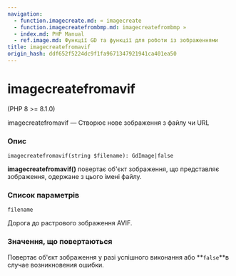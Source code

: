 ```yaml
---
navigation:
  - function.imagecreate.md: « imagecreate
  - function.imagecreatefrombmp.md: imagecreatefrombmp »
  - index.md: PHP Manual
  - ref.image.md: Функції GD та функції для роботи із зображеннями
title: imagecreatefromavif
origin_hash: ddf652f5224dc9f1fa9671347921941ca401ea50
---
```

# imagecreatefromavif

(PHP 8 >= 8.1.0)

imagecreatefromavif — Створює нове зображення з файлу чи URL

### Опис

```methodsynopsis
imagecreatefromavif(string $filename): GdImage|false
```

**imagecreatefromavif()** повертає об'єкт зображення, що представляє зображення, одержане з цього імені файлу.

### Список параметрів

`filename`

Дорога до растрового зображення AVIF.

### Значення, що повертаються

Повертає об'єкт зображення у разі успішного виконання або \*\*`false`\*\*в случае возникновения ошибки.
